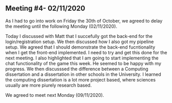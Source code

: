## Meeting #4- 02/11/2020

As I had to go into work on Friday the 30th of October, we agreed to delay the meeting until the following Monday (02/11/2020).

Today I discussed with Matt that I succefully got the back-end for the login/registration setup. We then discussed how I also got my pipeline setup. We agreed that I should demonstrate the back-end fucntionality when I get the front-end implemented. I need to try and get this done for the next meeting. I also highlighted that I am going to start implementing the chat functionality of the game this week. He seemed to be happy with my progress. We then discusssed the difference between a Computing dissertation and a dissertation in other schools in the University. I learned the computing dissertation is a lot more project based, where sciences usually are more piurely research based.

We agreed to meet next Monday (09/11/2020).
